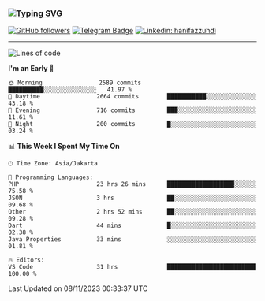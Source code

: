 ### [![Typing SVG](https://readme-typing-svg.herokuapp.com?font=lato&size=22&lines=Hi+There+👋)](https://git.io/typing-svg) 

[![GitHub followers](https://img.shields.io/github/followers/hanifazzuhdi?label=Follow&style=social)](https://github.com/hanifazzuhdi/?tab=follow) 
[![Telegram Badge](https://img.shields.io/badge/-hanif0198-blue?style=social&logo=telegram&link=https://www.t.me/hanif0198/)](https://www.t.me/hanif0198/) 
[![Linkedin: hanifazzuhdi](https://img.shields.io/badge/-hanifazzuhdi-blue?style=flat-square&logo=Linkedin&logoColor=white&link=https://www.linkedin.com/in/hanif-az-zuhdi-69688019b/)](https://www.linkedin.com/in/hanif-az-zuhdi-69688019b/) 

<hr/>

<!--START_SECTION:waka-->
![Lines of code](https://img.shields.io/badge/From%20Hello%20World%20I%27ve%20Written-38.3%20million%20lines%20of%20code-blue)

**I'm an Early 🐤** 

```text
🌞 Morning                2589 commits        ██████████░░░░░░░░░░░░░░░   41.97 % 
🌆 Daytime                2664 commits        ███████████░░░░░░░░░░░░░░   43.18 % 
🌃 Evening                716 commits         ███░░░░░░░░░░░░░░░░░░░░░░   11.61 % 
🌙 Night                  200 commits         █░░░░░░░░░░░░░░░░░░░░░░░░   03.24 % 
```


📊 **This Week I Spent My Time On** 

```text
🕑︎ Time Zone: Asia/Jakarta

💬 Programming Languages: 
PHP                      23 hrs 26 mins      ███████████████████░░░░░░   75.58 % 
JSON                     3 hrs               ██░░░░░░░░░░░░░░░░░░░░░░░   09.68 % 
Other                    2 hrs 52 mins       ██░░░░░░░░░░░░░░░░░░░░░░░   09.28 % 
Dart                     44 mins             █░░░░░░░░░░░░░░░░░░░░░░░░   02.38 % 
Java Properties          33 mins             ░░░░░░░░░░░░░░░░░░░░░░░░░   01.81 % 

🔥 Editors: 
VS Code                  31 hrs              █████████████████████████   100.00 % 
```


 Last Updated on 08/11/2023 00:33:37 UTC
<!--END_SECTION:waka-->
